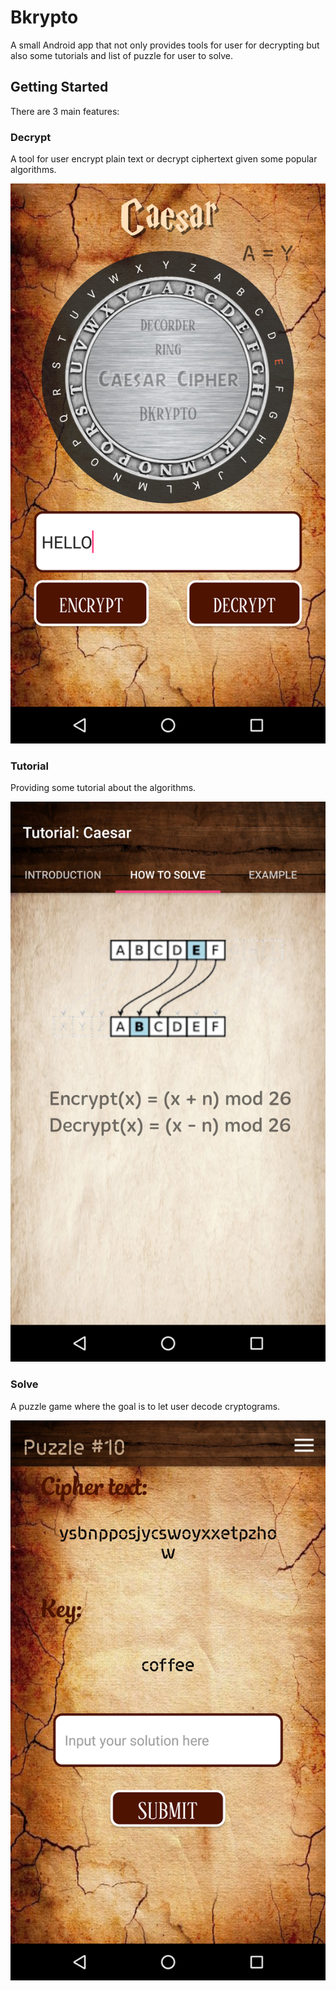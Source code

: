 # Bkrypto
A small Android app that not only provides tools for user for decrypting but also some tutorials and list of puzzle for user to solve.
## Getting Started
There are 3 main features:
### Decrypt
A tool for user encrypt plain text or decrypt ciphertext given some popular algorithms.

![Decrypt](https://github.com/NguyenNg1802/Bkrypto/blob/master/Images/Pic-3-DecryptCaesar.png)

### Tutorial
Providing some tutorial about the algorithms.

![Tutorial](https://github.com/NguyenNg1802/Bkrypto/blob/master/Images/Pic-5-TutorialCaesar.png)


### Solve
A puzzle game where the goal is to let user decode  cryptograms.

![Solve](https://github.com/NguyenNg1802/Bkrypto/blob/master/Images/Pic-6-Puzzle.png)
